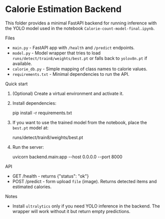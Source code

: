 Calorie Estimation Backend
==========================

This folder provides a minimal FastAPI backend for running inference with the YOLO model used in the notebook `Calorie-count-model-final.ipynb`.

Files
- `main.py` - FastAPI app with `/health` and `/predict` endpoints.
- `model.py` - Model wrapper that tries to load `runs/detect/train8/weights/best.pt` or falls back to `yolov8n.pt` if available.
- `calorie_db.py` - Simple mapping of class names to calorie values.
- `requirements.txt` - Minimal dependencies to run the API.

Quick start

1. (Optional) Create a virtual environment and activate it.
2. Install dependencies:

   pip install -r requirements.txt

3. If you want to use the trained model from the notebook, place the `best.pt` model at:

   runs/detect/train8/weights/best.pt

4. Run the server:

   uvicorn backend.main:app --host 0.0.0.0 --port 8000

API
- GET /health - returns {"status": "ok"}
- POST /predict - form upload `file` (image). Returns detected items and estimated calories.

Notes
- Install `ultralytics` only if you need YOLO inference in the backend. The wrapper will work without it but return empty predictions.
